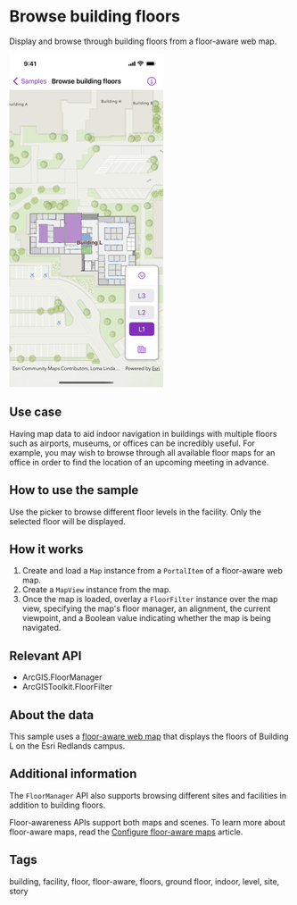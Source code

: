 # Browse building floors

Display and browse through building floors from a floor-aware web map.

![Screenshot of browse building floors screenshot](browse-building-floors.png)

## Use case

Having map data to aid indoor navigation in buildings with multiple floors such as airports, museums, or offices can be incredibly useful. For example, you may wish to browse through all available floor maps for an office in order to find the location of an upcoming meeting in advance.

## How to use the sample

Use the picker to browse different floor levels in the facility. Only the selected floor will be displayed.

## How it works

1. Create and load a `Map` instance from a `PortalItem` of a floor-aware web map.
2. Create a `MapView` instance from the map.
3. Once the map is loaded, overlay a `FloorFilter` instance over the map view, specifying the map's floor manager, an alignment, the current viewpoint, and a Boolean value indicating whether the map is being navigated.

## Relevant API

* ArcGIS.FloorManager
* ArcGISToolkit.FloorFilter

## About the data

This sample uses a [floor-aware web map](https://www.arcgis.com/home/item.html?id=f133a698536f44c8884ad81f80b6cfc7) that displays the floors of Building L on the Esri Redlands campus.

## Additional information

The `FloorManager` API also supports browsing different sites and facilities in addition to building floors.

Floor-awareness APIs support both maps and scenes. To learn more about floor-aware maps, read the [Configure floor-aware maps](https://pro.arcgis.com/en/pro-app/latest/help/data/indoors/configure-floor-aware-maps.htm) article.

## Tags

building, facility, floor, floor-aware, floors, ground floor, indoor, level, site, story
